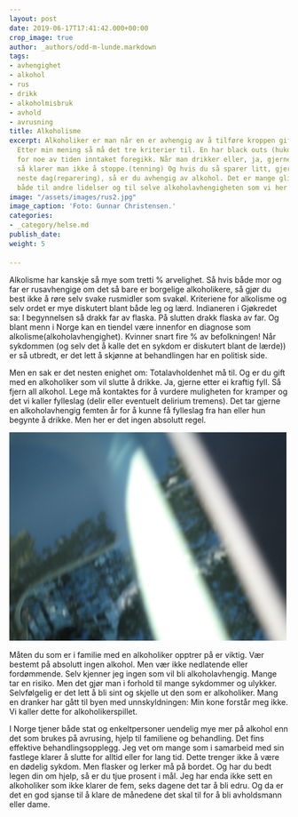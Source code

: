 ```yaml
---
layout: post
date: 2019-06-17T17:41:42.000+00:00
crop_image: true
author: _authors/odd-m-lunde.markdown
tags:
- avhengighet
- alkohol
- rus
- drikk
- alkoholmisbruk
- avhold
- avrusning
title: Alkoholisme
excerpt: Alkoholiker er man når en er avhengig av å tilføre kroppen giften alkohol.
  Etter min mening så må det tre kriterier til. En har black outs (hukommelsestap)
  for noe av tiden inntaket foregikk. Når man drikker eller, ja, gjerne nyter væsken,
  så klarer man ikke å stoppe.(tenning) Og hvis du så sparer litt, gjerne; sprit til
  neste dag(reparering), så er du avhengig av alkohol. Det er mange glidende overganger
  både til andre lidelser og til selve alkoholavhengigheten som vi her lar ligge.
image: "/assets/images/rus2.jpg"
image_caption: 'Foto: Gunnar Christensen.'
categories:
- _category/helse.md
publish_date: 
weight: 5

---
```

Alkolisme har kanskje så mye som tretti % arvelighet. Så hvis både mor og far er rusavhengige om det så bare er borgelige alkoholikere, så gjør du best ikke å røre selv svake rusmidler som svakøl. Kriteriene for alkolisme og selv ordet er mye diskutert blant både leg og lærd. Indianeren i Gjøkredet sa: I begynnelsen så drakk far av flaska. På slutten drakk flaska av far. Og blant menn i Norge kan en tiendel være innenfor en diagnose som alkolisme(alkoholavhengighet). Kvinner snart fire % av befolkningen! Når sykdommen (og selv det å kalle det en sykdom er diskutert blant de lærde)) er så utbredt, er det lett å skjønne at behandlingen har en politisk side.

Men en sak er det nesten enighet om: Totalavholdenhet må til. Og er du gift med en alkoholiker som vil slutte å drikke. Ja, gjerne etter ei kraftig fyll. Så fjern all alkohol. Lege må kontaktes for å vurdere muligheten for kramper og det vi kaller fylleslag (delir eller eventuelt delirium tremens). Det tar gjerne en alkoholavhengig femten år for å kunne få fylleslag fra han eller hun begynte å drikke. Men her er det ingen absolutt regel.

![](/assets/images/alk.jpg)

Måten du som er i familie med en alkoholiker opptrer på er viktig. Vær bestemt på absolutt ingen alkohol. Men vær ikke nedlatende eller fordømmende. Selv kjenner jeg ingen som vil bli alkoholavhengig. Mange tar en risiko. Men det gjør man i forhold til mange sykdommer og ulykker. Selvfølgelig er det lett å bli sint og skjelle ut den som er alkoholiker. Mang en dranker har gått til byen med unnskyldningen: Min kone forstår meg ikke. Vi kaller dette for alkoholikerspillet.

I Norge tjener både stat og enkeltpersoner uendelig mye mer på alkohol enn det som brukes på avrusing, hjelp til familiene og behandling. Det fins effektive behandlingsopplegg. Jeg vet om mange som i samarbeid med sin fastlege klarer å slutte for alltid eller for lang tid. Dette trenger ikke å være en dødelig sykdom. Men flasker og lerker må på bordet. Og har du bedt legen din om hjelp, så er du tjue prosent i mål. Jeg har enda ikke sett en alkoholiker som ikke klarer de fem, seks dagene det tar å bli edru. Og da er det en god sjanse til å klare de månedene det skal til for å bli avholdsmann eller dame.